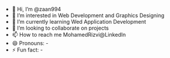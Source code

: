 - 👋 Hi, I’m @zaan994
- 👀 I’m interested in Web Development and Graphics Designing
- 🌱 I’m currently learning Wed Application Development
- 💞️ I’m looking to collaborate on projects
- 📫 How to reach me MohamedRizvi@LinkedIn
- 😄 Pronouns: -
- ⚡ Fun fact: -

<!---
zaan994/zaan994 is a ✨ special ✨ repository because its `README.md` (this file) appears on your GitHub profile.
You can click the Preview link to take a look at your changes.
--->
